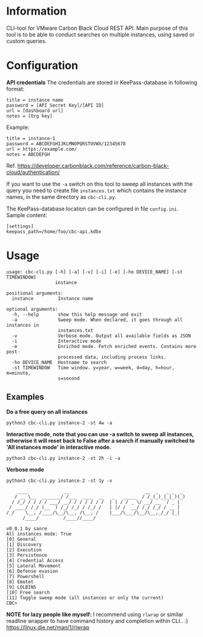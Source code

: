 # Information
CLI-tool for VMware Carbon Black Cloud REST API. Main purpose of this tool is to be able to conduct searches on multiple instances, using saved or custom queries.


# Configuration

**API credentials**
The credentials are stored in KeePass-database in following format:
```
title = instance name
password = [API Secret Key]/[API ID]
url = [dashboard url]
notes = [Org key]
```
Example:
```
title = instance-1
password = ABCDEFGHIJKLMNOPQRSTUVWX/12345678
url = https://example.com/
notes = ABCDEFGH
```
Ref. https://developer.carbonblack.com/reference/carbon-black-cloud/authentication/

If you want to use the `-a` switch on this tool to sweep all instances with the query you need to create file `instances.txt` which contains the instance names, in the same directory as `cbc-cli.py`.

The KeePass-database location can be configured in file `config.ini`. Sample content:

```
[settings]
keepass_path=/home/foo/cbc-api.kdbx
```

# Usage
```
usage: cbc-cli.py [-h] [-a] [-v] [-i] [-e] [-ho DEVICE_NAME] [-st TIMEWINDOW]
                  instance

positional arguments:
  instance         Instance name

optional arguments:
  -h, --help       show this help message and exit
  -a               Sweep mode. When declared, it goes through all instances in
                   instances.txt
  -v               Verbose mode. Output all available fields as JSON
  -i               Interactive mode
  -e               Enriched mode. Fetch enriched events. Contains more post-
                   processed data, including process links.
  -ho DEVICE_NAME  Hostname to search
  -st TIMEWINDOW   Time window. y=year, w=week, d=day, h=hour, m=minute,
                   s=second
```


## Examples

**Do a free query on all instances**
    
    python3 cbc-cli.py instance-2 -st 4w -a

**Interactive mode, note that you can use -a switch to sweep all instances, otherwise it will reset back to False after a search if manually switched to 'All instances mode' in interactive mode.** 
    
    python3 cbc-cli.py instance-2 -st 2h -i -a


**Verbose mode**

    python3 cbc-cli.py instance-2 -st 1y -v

```
    ____             __                            __  _   _ _  _ 
   / __ \__  _______/ /___  ____  __   _   _____  / /_(_)_(_|_)(_)
  / /_/ / / / / ___/ __/ / / / / / /  | | / / _ \/ __/ __ `/ _ |  
 / ____/ /_/ (__  ) /_/ /_/ / /_/ /   | |/ /  __/ /_/ /_/ / __ |  
/_/    \__, /____/\__/\__, /\__, /    |___/\___/\__/\__,_/_/ |_|  
      /____/         /____//____/                                 

v0.0.1 by sanre
All instances mode: True
[0] General
[1] Discovery
[2] Execution
[3] Persistence
[4] Credential Access
[5] Lateral Movement
[6] Defense evasion
[7] Powershell
[8] Emotet
[9] LOLBINS
[10] Free search
[11] Toggle sweep mode (all instances or only the current)
CBC> 

```

**NOTE for lazy people like myself:**
I recommend using `rlwrap` or similar readline wrapper to have command history and completion within CLI.. :)
https://linux.die.net/man/1/rlwrap

